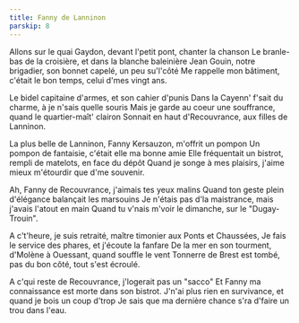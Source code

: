 ```yaml
---
title: Fanny de Lanninon
parskip: 8
---
```


Allons sur le quai Gaydon, devant l'petit pont, chanter la chanson
Le branle-bas de la croisière, et dans la blanche baleinière
Jean Gouin, notre brigadier, son bonnet capelé, un peu su'l'côté
Me rappelle mon bâtiment, c'était le bon temps, celui d'mes vingt ans.

Le bidel capitaine d'armes, et son cahier d'punis
Dans la Cayenn' f'sait du charme, à je n'sais quelle souris
Mais je garde au coeur une souffrance, quand le quartier-maît' clairon
Sonnait en haut d'Recouvrance, aux filles de Lanninon.

La plus belle de Lanninon, Fanny Kersauzon, m'offrit un pompon
Un pompon de fantaisie, c'était elle ma bonne amie
Elle fréquentait un bistrot, rempli de matelots, en face du dépôt
Quand je songe à mes plaisirs, j'aime mieux m'étourdir que d'me souvenir.

Ah, Fanny de Recouvrance, j'aimais tes yeux malins
Quand ton geste plein d'élégance balançait les marsouins
Je n'étais pas d'la maistrance, mais j'avais l'atout en main
Quand tu v'nais m'voir le dimanche, sur le "Dugay-Trouin".

A c't'heure, je suis retraité, maître timonier aux Ponts et Chaussées,
Je fais le service des phares, et j'écoute la fanfare
De la mer en son tourment, d'Molène à Ouessant, quand souffle le vent
Tonnerre de Brest est tombé, pas du bon côté, tout s'est écroulé.

A c'qui reste de Recouvrance, j'logerait pas un "sacco"
Et Fanny ma connaissance est morte dans son bistrot.
J'n'ai plus rien en survivance, et quand je bois un coup d'trop
Je sais que ma dernière chance s'ra d'faire un trou dans l'eau.